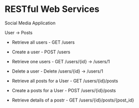 # RESTful Web Services

Social Media Application

User -> Posts

- Retrieve all users    - GET /users
- Create a user 		- POST /users
- Retrieve one users 	- GET /users/{id} -> /users/1
- Delete a user 		- Delete /users/{id} -> /users/1

- Retrieve all posts for a User - GET /users/{id}/posts
- Create a posts for a User 	- POST /users/{id}/posts
- Retrieve details of a postr 	- GET /users/{id}/posts/{post_id}


